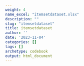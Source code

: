 ```yaml
---
weight: 4
name_excel: "itemsetdataset.xlsx"
description: ""
slug: "itemsetdataset"
title: itemsetdataset
author: ''
date: '2023-11-04'
categories: []
tags: []
archetype: codebook
output: html_document
---
```


<div class="tabcontent"></div>
